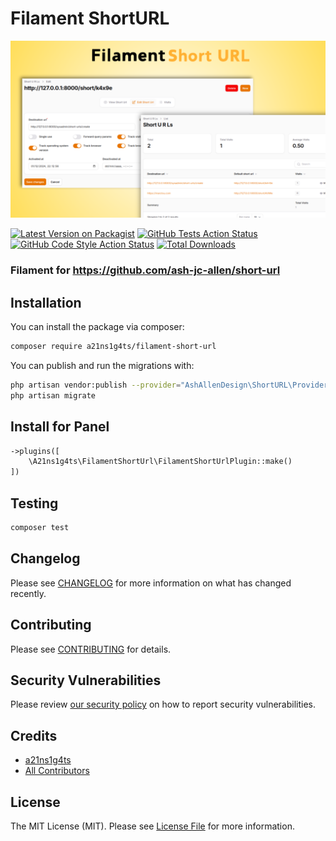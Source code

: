 # Filament ShortURL

![Art](./art.png)

[![Latest Version on Packagist](https://img.shields.io/packagist/v/a21ns1g4ts/filament-short-url.svg?style=flat-square)](https://packagist.org/packages/a21ns1g4ts/filament-short-url)
[![GitHub Tests Action Status](https://img.shields.io/github/actions/workflow/status/a21ns1g4ts/filament-short-url/run-tests.yml?branch=main&label=tests&style=flat-square)](https://github.com/a21ns1g4ts/filament-short-url/actions?query=workflow%3Arun-tests+branch%3Amain)
[![GitHub Code Style Action Status](https://img.shields.io/github/actions/workflow/status/a21ns1g4ts/filament-short-url/fix-php-code-style-issues.yml?branch=main&label=code%20style&style=flat-square)](https://github.com/a21ns1g4ts/filament-short-url/actions?query=workflow%3A"Fix+PHP+code+styling"+branch%3Amain)
[![Total Downloads](https://img.shields.io/packagist/dt/a21ns1g4ts/filament-short-url.svg?style=flat-square)](https://packagist.org/packages/a21ns1g4ts/filament-short-url)


### Filament for https://github.com/ash-jc-allen/short-url

## Installation

You can install the package via composer:

```bash
composer require a21ns1g4ts/filament-short-url
```

You can publish and run the migrations with:

```bash
php artisan vendor:publish --provider="AshAllenDesign\ShortURL\Providers\ShortURLProvider"
php artisan migrate
```

## Install for Panel
```php
->plugins([
    \A21ns1g4ts\FilamentShortUrl\FilamentShortUrlPlugin::make()
])
```
## Testing

```bash
composer test
```

## Changelog

Please see [CHANGELOG](CHANGELOG.md) for more information on what has changed recently.

## Contributing

Please see [CONTRIBUTING](.github/CONTRIBUTING.md) for details.

## Security Vulnerabilities

Please review [our security policy](../../security/policy) on how to report security vulnerabilities.

## Credits

- [a21ns1g4ts](https://github.com/a21ns1g4ts)
- [All Contributors](../../contributors)

## License

The MIT License (MIT). Please see [License File](LICENSE.md) for more information.
